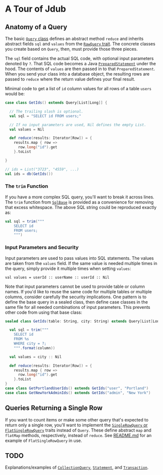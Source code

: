 # A Tour of Jdub

## Anatomy of a Query
The basic [`Query` class](src/main/scala/com/simple/jdub/Query.scala) defines an abstract method `reduce` and inherits abstract fields `sql` and `values` from the [`RawQuery` trait](src/main/scala/com/simple/jdub/RawQuery.scala). The concrete classes you create based on `Query`, then, must provide those three pieces.

The `sql` field contains the actual SQL code, with optional input parameters denoted by `?`. That SQL code becomes a Java [`PreparedStatement`](http://docs.oracle.com/javase/tutorial/jdbc/basics/prepared.html) under the hood. The contents of `values` are then passed in to that `PreparedStatement`. When you send your class into a database object, the resulting rows are passed to `reduce` where the return value defines your final result.

Minimal code to get a list of `id` column values for all rows of a table `users` would be:
```scala
case class GetIds() extends Query[List[Long]] {

  // The trailing slash is optional.
  val sql = "SELECT id FROM users;"

  // If no input parameters are used, Nil defines the empty List.
  val values = Nil

  def reduce(results: Iterator[Row]) = {
    results.map { row =>
      row.long("id").get
    }.toList

}

// ids = List("3723", "4559", ...)
val ids = db(GetIds())
```

### The `trim` Function
If you have a more complex SQL query, you'll want to break it across lines. The `trim` function from [`SqlBase`](src/main/scala/com/simple/jdub/SqlBase.scala) is provided as a convenience for removing that excess whitespace. The above SQL string could be reproduced exactly as:
```scala
val sql = trim("""
    SELECT id
    FROM users;
    """)
```

### Input Parameters and Security
Input parameters are used to pass values into SQL statements. The values are taken from the `values` field. If the same value is needed multiple times in the query, simply provide it multiple times when setting `values`:

    val values = userId :: userName :: userId :: Nil

Note that input parameters cannot be used to provide table or column names. If you'd like to reuse the same code for multiple tables or multiple columns, consider carefully the security implications. One pattern is to define the base query in a sealed class, then define case classes in the same file for all needed combinations of input parameters. This prevents other code from using that base class:
```scala
sealed class GetIds(table: String, city: String) extends Query[List[Long]] {

  val sql = trim("""
    SELECT id
    FROM %s
    WHERE city = ?;
    """.format(column))

  val values = city :: Nil

  def reduce(results: Iterator[Row]) = {
    results.map { row =>
      row.long("id").get
    }.toList
}
case class GetPortlandUserIds() extends GetIds("user", "Portland")
case class GetNewYorkAdminIds() extends GetIds("admin", "New York")
```

## Queries Returning a Single Row
If you want to count items or make some other query that's expected to return only a single row, you'll want to implement the [`SingleRowQuery` or `FlatSingleRowQuery`](src/main/scala/com/simple/jdub/SingleRowQuery.scala) traits instead of `Query`. These define abstract `map` and `flatMap` methods, respectively, instead of `reduce`. See [README.md](README.md) for an example of `FlatSingleRowQuery` in use.

## **TODO**
Explanations/examples of [`CollectionQuery`](src/main/scala/com/simple/jdub/CollectionQuery.scala), [`Statement`](src/main/scala/com/simple/jdub/Statement.scala), and [`Transaction`](src/main/scala/com/simple/jdub/Transaction.scala).
